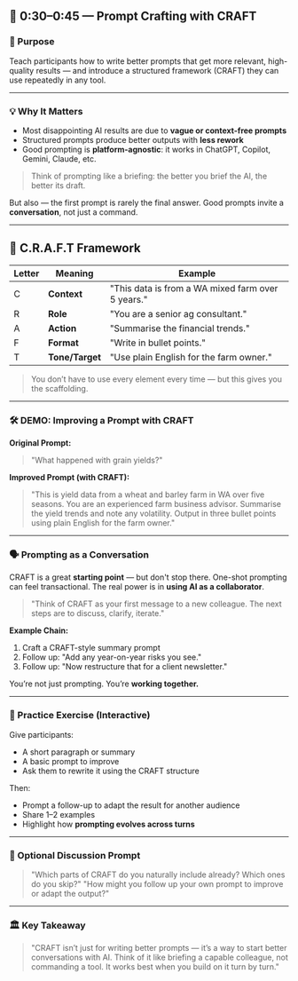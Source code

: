 ## 🔨 0:30–0:45 — Prompt Crafting with CRAFT

### 🌟 Purpose

Teach participants how to write better prompts that get more relevant, high-quality results — and introduce a structured framework (CRAFT) they can use repeatedly in any tool.

---

### 💡 Why It Matters

* Most disappointing AI results are due to **vague or context-free prompts**
* Structured prompts produce better outputs with **less rework**
* Good prompting is **platform-agnostic**: it works in ChatGPT, Copilot, Gemini, Claude, etc.

> Think of prompting like a briefing: the better you brief the AI, the better its draft.

But also — the first prompt is rarely the final answer. Good prompts invite a **conversation**, not just a command.

---

## 🧠 C.R.A.F.T Framework

| Letter | Meaning         | Example                                           |
| ------ | --------------- | ------------------------------------------------- |
| C      | **Context**     | "This data is from a WA mixed farm over 5 years." |
| R      | **Role**        | "You are a senior ag consultant."                 |
| A      | **Action**      | "Summarise the financial trends."                 |
| F      | **Format**      | "Write in bullet points."                         |
| T      | **Tone/Target** | "Use plain English for the farm owner."           |

> You don’t have to use every element every time — but this gives you the scaffolding.

---

### 🛠 DEMO: Improving a Prompt with CRAFT

**Original Prompt:**

> "What happened with grain yields?"

**Improved Prompt (with CRAFT):**

> "This is yield data from a wheat and barley farm in WA over five seasons. You are an experienced farm business advisor. Summarise the yield trends and note any volatility. Output in three bullet points using plain English for the farm owner."

---

### 🗣 Prompting as a Conversation

CRAFT is a great **starting point** — but don't stop there. One-shot prompting can feel transactional. The real power is in **using AI as a collaborator**.

> "Think of CRAFT as your first message to a new colleague. The next steps are to discuss, clarify, iterate."

**Example Chain:**

1. Craft a CRAFT-style summary prompt
2. Follow up: "Add any year-on-year risks you see."
3. Follow up: "Now restructure that for a client newsletter."

You’re not just prompting. You’re **working together.**

---

### 🔁 Practice Exercise (Interactive)

Give participants:

* A short paragraph or summary
* A basic prompt to improve
* Ask them to rewrite it using the CRAFT structure

Then:

* Prompt a follow-up to adapt the result for another audience
* Share 1–2 examples
* Highlight how **prompting evolves across turns**

---

### 🤔 Optional Discussion Prompt

> "Which parts of CRAFT do you naturally include already? Which ones do you skip?"
> "How might you follow up your own prompt to improve or adapt the output?"

---

### 🏛 Key Takeaway

> "CRAFT isn’t just for writing better prompts — it’s a way to start better conversations with AI. Think of it like briefing a capable colleague, not commanding a tool. It works best when you build on it turn by turn."


